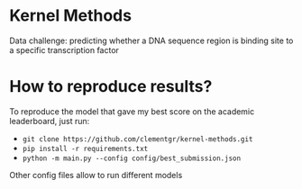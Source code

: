 # Kernel Methods
Data challenge: predicting whether a DNA sequence region is binding site to a specific transcription factor

# How to reproduce results?
To reproduce the model that gave my best score on the academic leaderboard, just run:
* `git clone https://github.com/clementgr/kernel-methods.git`
* `pip install -r requirements.txt`
* `python -m main.py --config config/best_submission.json` 

Other config files allow to run different models

